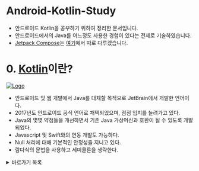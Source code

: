 # Android-Kotlin-Study

- 안드로이드 Kotlin을 공부하기 위하여 정리한 문서입니다.
- 안드로이드에서의 Java를 어느정도 사용한 경험이 있다는 전제로 기술하였습니다.
- [Jetpack Compose](https://developer.android.com/jetpack/compose?gclid=CjwKCAiAqt-dBhBcEiwATw-ggHCEXhSPIByWu9In5zNs0vJKH7KEOPoiNrMBpNA3x7Of5RfLJhsarxoCqBwQAvD_BwE&gclsrc=aw.ds)는 [여기](https://github.com/Seung72/Jetpack_Compose_Study)에서 따로 다루겠습니다.

# 0. [Kotlin](https://kotlinlang.org/)이란?

[![Logo](https://user-images.githubusercontent.com/79628706/202858867-8c5e189f-07f6-43a4-8003-529fd0b1a758.png)](https://github.com/JetBrains/kotlin)

- 안드로이드 및 웹 개발에서 Java를 대체할 목적으로 JetBrain에서 개발한 언어이다.
- 2017년도 안드로이드 공식 언어로 채택되었으며, 점점 입지를 늘려가고 있다.
- Java의 몇몇 약점들을 개선하면서 기존 Java 가상머신과 호환이 될 수 있도록 개발되었다.
- Javascript 및 Swift와의 연동 개발도 가능하다.
- Null 처리에 대해 기본적인 안정성을 지니고 있다.
- 람다식의 문법을 사용하고 세미콜론을 생략한다.

<details>
<summary>바로가기 목록</summary>
<div markdown="1">
<ol>
<li><a href="https://github.com/Seung72/Kotlin_Study/blob/main/contents/%EB%AC%B8%EB%B2%95.md">문법</a></li>
<li><a href="https://github.com/Seung72/Kotlin_Study/blob/main/contents/viewBinding.md">ViewBinding</a></li>
<li><a href="https://github.com/Seung72/Kotlin_Study/blob/main/contents/TextView.md">TextView</a></li>
<li><a href="https://github.com/Seung72/Kotlin_Study/blob/main/contents/EditText%26Button.md">EditText & Button</a></li>
<li><a href="https://github.com/Seung72/Kotlin_Study/blob/main/contents/Intent.md">Intent</a></li>
<li><a href="https://github.com/Seung72/Kotlin_Study/blob/main/contents/ImageView%26Toast.md">ImageView & Toast</a></li>
<li><a href="https://github.com/Seung72/Kotlin_Study/blob/main/contents/ListView.md">ListView</a></li>
<li><a href="https://github.com/Seung72/Kotlin_Study/blob/main/contents/NavigationView.md">NavigationView</a></li>
<li><a href="https://github.com/Seung72/Kotlin_Study/blob/main/contents/SharedPreferences.md">SharedPreferences</a></li>
<li><a href="https://github.com/Seung72/Kotlin_Study/blob/main/contents/WebView.md">WebView</a></li>
<li><a href="https://github.com/Seung72/Kotlin_Study/blob/main/contents/RecyclerView.md">RecyclerView</a></li>
<li><a href="https://github.com/Seung72/Kotlin_Study/blob/main/contents/Fragment.md">Fragment</a></li>
<li><a href="https://github.com/Seung72/Kotlin_Study/blob/main/contents/Coroutine.md">Coroutine</a></li>

</ol>
</div>
</details>
